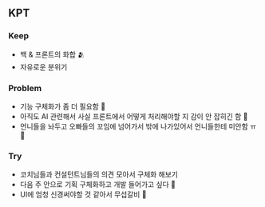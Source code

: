 ## KPT

### Keep

- 백 & 프론트의 화합 🫂
- 자유로운 분위기 

### Problem

- 기능 구체화가 좀 더 필요함 🚨
- 아직도 AI 관련해서 사실 프론트에서 어떻게 처리해야할 지 감이 안 잡히긴 함 🚨
- 언니들을 놔두고 오빠들의 꼬임에 넘어가서 밖에 나가있어서 언니들한테 미안함 ㅠ 🥲

### Try

- 코치님들과 컨설턴트님들의 의견 모아서 구체화 해보기
- 다음 주 안으로 기획 구체화하고 개발 들어가고 싶다 🧌
- UI에 엄청 신경써야할 것 같아서 무섭갈비 🥲